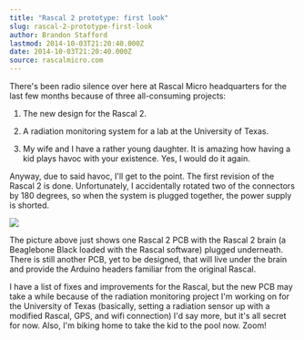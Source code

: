 ```yaml
---
title: "Rascal 2 prototype: first look"
slug: rascal-2-prototype-first-look
author: Brandon Stafford
lastmod: 2014-10-03T21:20:40.000Z
date: 2014-10-03T21:20:40.000Z
source: rascalmicro.com
---
```

There's been radio silence over here at Rascal Micro headquarters for the last few months because of three all-consuming projects:

1. The new design for the Rascal 2.

2. A radiation monitoring system for a lab at the University of Texas.

3. My wife and I have a rather young daughter. It is amazing how having a kid plays havoc with your existence. Yes, I would do it again.

Anyway, due to said havoc, I'll get to the point. The first revision of the Rascal 2 is done. Unfortunately, I accidentally rotated two of the connectors by 180 degrees, so when the system is plugged together, the power supply is shorted.

![](https://farm3.staticflickr.com/2941/15428398071_98074f50e1_b.jpg)

The picture above just shows one Rascal 2 PCB with the Rascal 2 brain (a Beaglebone Black loaded with the Rascal software) plugged underneath. There is still another PCB, yet to be designed, that will live under the brain and provide the Arduino headers familiar from the original Rascal.

I have a list of fixes and improvements for the Rascal, but the new PCB may take a while because of the radiation monitoring project I'm working on for the University of Texas (basically, setting a radiation sensor up with a modified Rascal, GPS, and wifi connection) I'd say more, but it's all secret for now. Also, I'm biking home to take the kid to the pool now. Zoom!